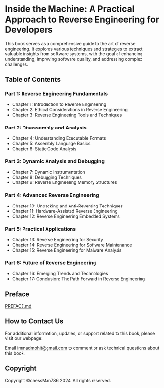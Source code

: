 # Inside the Machine: A Practical Approach to Reverse Engineering for Developers

This book serves as a comprehensive guide to the art of reverse engineering. It explores various techniques and strategies to extract valuable insights from software systems, with the goal of enhancing understanding, improving software quality, and addressing complex challenges.

## Table of Contents

### Part 1: Reverse Engineering Fundamentals
- Chapter 1: Introduction to Reverse Engineering
- Chapter 2: Ethical Considerations in Reverse Engineering
- Chapter 3: Reverse Engineering Tools and Techniques

### Part 2: Disassembly and Analysis
- Chapter 4: Understanding Executable Formats
- Chapter 5: Assembly Language Basics
- Chapter 6: Static Code Analysis

### Part 3: Dynamic Analysis and Debugging
- Chapter 7: Dynamic Instrumentation
- Chapter 8: Debugging Techniques
- Chapter 9: Reverse Engineering Memory Structures

### Part 4: Advanced Reverse Engineering
- Chapter 10: Unpacking and Anti-Reversing Techniques
- Chapter 11: Hardware-Assisted Reverse Engineering
- Chapter 12: Reverse Engineering Embedded Systems

### Part 5: Practical Applications
- Chapter 13: Reverse Engineering for Security
- Chapter 14: Reverse Engineering for Software Maintenance
- Chapter 15: Reverse Engineering for Malware Analysis

### Part 6: Future of Reverse Engineering
- Chapter 16: Emerging Trends and Technologies
- Chapter 17: Conclusion: The Path Forward in Reverse Engineering

## Preface

[PREFACE.md](PREFACE.md)

## How to Contact Us

For additional information, updates, or support related to this book, please visit our webpage:

Email [immadmohit@gmail.com](mailto:immadmohit@gmail.com) to comment or ask technical questions about this book.

## Copyright

Copyright ©chessMan786 2024. All rights reserved.
